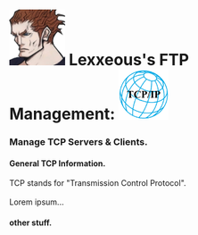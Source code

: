 <!-- TCP Management.md -->

# <img src="../../.pics/Lexxeous/lexx_headshot_clear.png" width="100px"/> Lexxeous's FTP Management: <img src="../../.pics/Protocols/TCP/tcp_logo.png" width="90"/>
### Manage TCP Servers & Clients.

#### General TCP Information.

TCP stands for "Transmission Control Protocol".<br>
<br>
Lorem ipsum...

#### other stuff.